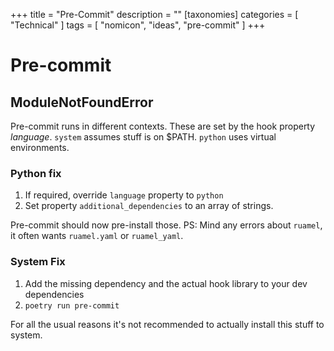 +++
title = "Pre-Commit"
description = ""
[taxonomies]
categories = [ "Technical" ]
tags = [ "nomicon", "ideas", "pre-commit" ]
+++

# Pre-commit

## ModuleNotFoundError

Pre-commit runs in different contexts.
These are set by the hook property _language_.
`system` assumes stuff is on $PATH.
`python` uses virtual environments.

### Python fix

1. If required, override `language` property to `python`
1. Set property `additional_dependencies` to an array of strings.

Pre-commit should now pre-install those.
PS: Mind any errors about `ruamel`, it often wants `ruamel.yaml` or `ruamel_yaml`.

### System Fix

1. Add the missing dependency and the actual hook library to your dev dependencies
1. `poetry run pre-commit`

For all the usual reasons it's not recommended to actually install this stuff to system.
